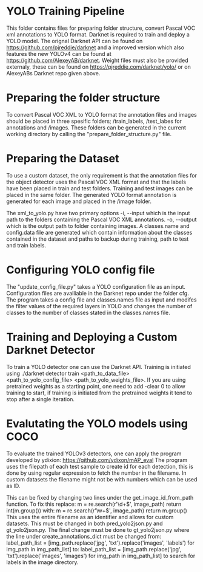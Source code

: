 # YOLO Training Pipeline
This folder contains files for preparing folder structure, convert Pascal VOC xml annotations to YOLO format.
Darknet is required to train and deploy a YOLO model. The orignal Darknet API can be found on https://github.com/pjreddie/darknet and 
a improved version which also features the new YOLOv4 can be found at https://github.com/AlexeyAB/darknet.
Weight files must also be provided externaly, these can be found on https://pjreddie.com/darknet/yolo/ or on AlexeyABs Darknet repo given above. 

# Preparing the folder structure
To convert Pascal VOC XML to YOLO format the annotation files and images should be placed in three spesific folders; /train_labels, /test_labes for annotations and /images.
These folders can be generated in the current working directory by calling the "prepare_folder_structure.py" file.

# Preparing the Dataset
To use a custom dataset, the only requirement is that the annotation files for the object detector uses the Pascal VOC XML format and that the labels have been placed in train and test folders.
Training and test images can be placed in the same folder. The generated YOLO format annotation is generated for each image and placed in the /image folder.

The xml_to_yolo.py have two primary options -i, --input which is the input path to the folders containing the Pascal VOC XML annotations.
-o, --output which is the output path to folder containing images. A classes.name and config.data file are generated which contain information about the classes contained in the dataset and paths to backup during training, path to test and train labels.

# Configuring YOLO config file
The "update_config_file.py" takes a YOLO configuration file as an input. Configuration files are availiable in the Darknet repo under the folder cfg.
The program takes a config file and classes.names file as input and modifes the filter values of the required layers in YOLO and changes the number of classes to the number of classes stated in the classes.names file.


# Training and Deploying a Custom Darknet Detector
To train a YOLO detector one can use the Darknet API.
Training is initiated using ./darknet detector train <path_to_data_file> <path_to_yolo_config_file> <path_to_yolo_weights_file>. If you are using pretrained weights as a starting point, one need to add -clear 0 to allow training to start,
if training is initiated from the pretrained weights it tend to stop after a single iteration.

# Evalutating the YOLO models using COCO
To evaluate the trained YOLOv3 detectors, one can apply the program developed by ydixion: https://github.com/ydixon/mAP_eval
The program uses the filepath of each test sample to create id for each detection, this is done by using regular expression to fetch the number in the filename.
In custom datasets the filename might not be with numbers which can be used as ID.

This can be fixed by changing two lines under the get_image_id_from_path function.
To fix this replace:
m = re.search(r'\d+$', image_path)
return int(m.group())
with:
m = re.search(r'\w+$', image_path)
return m.group() 
This uses the entire filename as an identifier and allows for custom datasets.
This must be changed in both pred_yolo2json.py and gt_yolo2json.py.
The final change must be done to gt_yolo2json.py where the line under create_annotations_dict must be changed from:
label_path_list = [img_path.replace('jpg', 'txt').replace('images', 'labels') for img_path in img_path_list]
to:
label_path_list = [img_path.replace('jpg', 'txt').replace('images', 'images') for img_path in img_path_list]
to search for labels in the image directory.